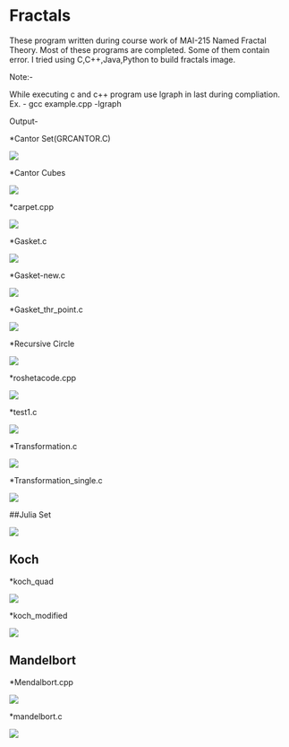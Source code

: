 # Fractals

These program written during course work of MAI-215 Named Fractal Theory.
Most of these programs are completed. Some of them contain error.
I tried using C,C++,Java,Python to build fractals image.

Note:-

While executing c and c++ program use lgraph in last during compliation.
Ex. - gcc example.cpp -lgraph

Output- 

*Cantor Set(GRCANTOR.C)

<img src="./img/cantorset.png">

*Cantor Cubes

<img src="./img/Cantorcubes.gif">

*carpet.cpp

<img src="./img/carpet.png">

*Gasket.c

<img src="./img/gasket.png">

*Gasket-new.c

<img src="./img/gasket-new.png">

*Gasket_thr_point.c 

<img src="./img/gasket_pointwise.png">

*Recursive Circle

<img src="./img/recursive_circle.png">

*roshetacode.cpp

<img src="./img/roshetacode.png">

*test1.c

<img src="./img/test1.png">

*Transformation.c

<img src="./img/transformation.png">

*Transformation_single.c

<img src="./img/transformation_single.png">

##Julia Set

<img src="./img/julia_set.png">

## Koch

*koch_quad

<img src="./img/koch_quad.png">

*koch_modified

<img src="./img/koch_modified.png">

## Mandelbort

*Mendalbort.cpp

<img src="./img/mendalbort.png">

*mandelbort.c

<img src="./img/mandelbort.png">
